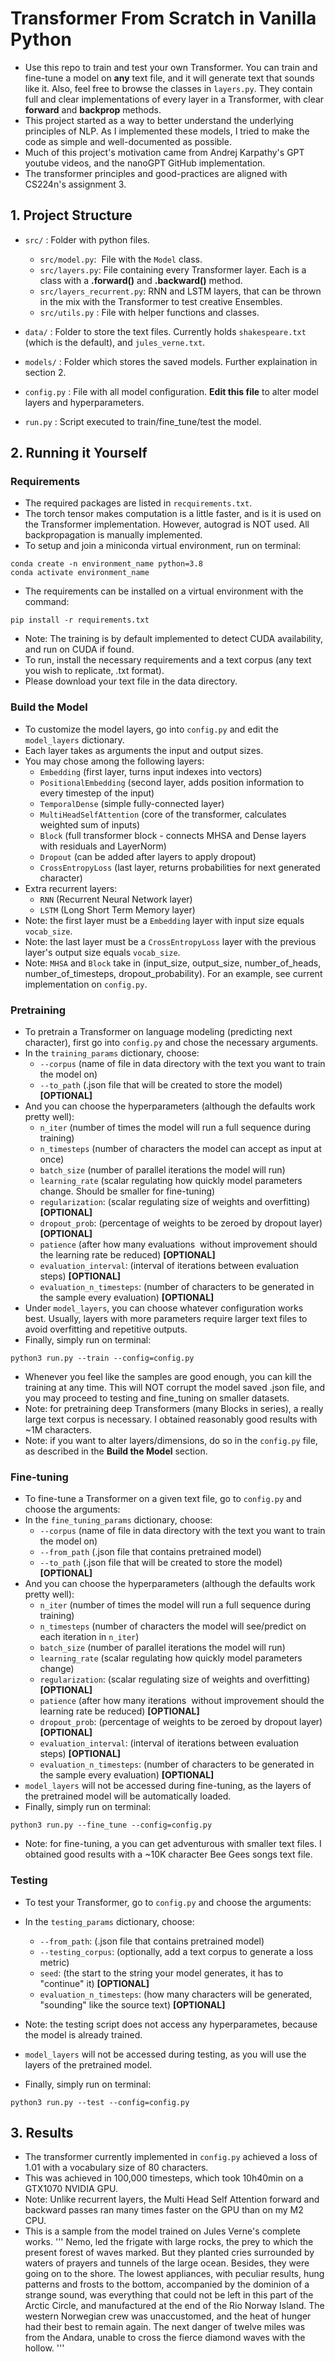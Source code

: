 # Transformer From Scratch in Vanilla Python
- Use this repo to train and test your own Transformer. You can train and fine-tune a model on <b>any</b> text file, and it will generate text that sounds like it. Also, feel free to browse the classes in `layers.py`. They contain full and clear implementations of every layer in a Transformer, with clear __forward__ and __backprop__ methods.
- This project started as a way to better understand the underlying principles of NLP. As I implemented these models, I tried to make the code as simple and well-documented as possible.
- Much of this project's motivation came from Andrej Karpathy's GPT youtube videos, and the nanoGPT GitHub implementation. 
- The transformer principles and good-practices are aligned with CS224n's assignment 3.

## 1. Project Structure
- `src/` : Folder with python files.
  - `src/model.py`:  File with the `Model` class.
  - `src/layers.py`: File containing every Transformer layer. Each is a class with a __.forward()__ and __.backward()__ method.
  - `src/layers_recurrent.py`: RNN and LSTM layers, that can be thrown in the mix with the Transformer to test creative Ensembles.
  - `src/utils.py` : File with helper functions and classes.
- `data/` : Folder to store the text files. Currently holds `shakespeare.txt` (which is the default), and `jules_verne.txt`.

- `models/` : Folder which stores the saved models. Further explaination in section 2.

- `config.py` : File with all model configuration. <b>Edit this file</b> to alter model layers and hyperparameters.
  
- `run.py` : Script executed to train/fine_tune/test the model.
    
## 2. Running it Yourself
### Requirements
- The required packages are listed in `recquirements.txt`.
- The torch tensor makes computation is a little faster, and is it is used on the Transformer implementation. However, autograd is NOT used. All backpropagation is manually implemented.
- To setup and join a miniconda virtual environment, run on terminal:
```
conda create -n environment_name python=3.8
conda activate environment_name
```
- The requirements can be installed on a virtual environment with the command:
```
pip install -r requirements.txt
```
- Note: The training is by default implemented to detect CUDA availability, and run on CUDA if found.
- To run, install the necessary requirements and a text corpus (any text you wish to replicate, .txt format).
- Please download your text file in the data directory.

### Build the Model
- To customize the model layers, go into `config.py` and edit the `model_layers` dictionary.
- Each layer takes as arguments the input and output sizes.
- You may chose among the following layers:
  - `Embedding` (first layer, turns input indexes into vectors)
  - `PositionalEmbedding` (second layer, adds position information to every timestep of the input)
  - `TemporalDense` (simple fully-connected layer)
  - `MultiHeadSelfAttention` (core of the transformer, calculates weighted sum of inputs)
  - `Block` (full transformer block - connects MHSA and Dense layers with residuals and LayerNorm)
  - `Dropout` (can be added after layers to apply dropout)
  - `CrossEntropyLoss` (last layer, returns probabilities for next generated character)
- Extra recurrent layers:
  - `RNN` (Recurrent Neural Network layer)
  - `LSTM` (Long Short Term Memory layer)
- Note: the first layer must be a `Embedding` layer with input size equals `vocab_size`.
- Note: the last layer must be a `CrossEntropyLoss` layer with the previous layer's output size equals `vocab_size`.
- Note: `MHSA` and `Block` take in (input_size, output_size, number_of_heads, number_of_timesteps, dropout_probability). For an example, see current implementation on `config.py`.

### Pretraining
- To pretrain a Transformer on language modeling (predicting next character), first go into `config.py` and chose the necessary arguments.
- In the `training_params` dictionary, choose:
  - `--corpus` (name of file in data directory with the text you want to train the model on)
  - `--to_path` (.json file that will be created to store the model) <b>[OPTIONAL]</b>
- And you can choose the hyperparameters (although the defaults work pretty well):
  - `n_iter` (number of times the model will run a full sequence during training)
  - `n_timesteps` (number of characters the model can accept as input at once)
  - `batch_size` (number of parallel iterations the model will run)
  - `learning_rate` (scalar regulating how quickly model parameters change. Should be smaller for fine-tuning)
  - `regularization`: (scalar regulating size of weights and overfitting) <b>[OPTIONAL]</b>
  - `dropout_prob`: (percentage of weights to be zeroed by dropout layer) <b>[OPTIONAL]</b>
  - `patience` (after how many evaluations  without improvement should the learning rate be reduced) <b>[OPTIONAL]</b>
  - `evaluation_interval`: (interval of iterations between evaluation steps) <b>[OPTIONAL]</b>
  - `evaluation_n_timesteps`: (number of characters to be generated in the sample every evaluation) <b>[OPTIONAL]</b>
- Under `model_layers`, you can choose whatever configuration works best. Usually, layers with more parameters require larger text files to avoid overfitting and repetitive outputs.
  
- Finally, simply run on terminal:
```
python3 run.py --train --config=config.py
```
- Whenever you feel like the samples are good enough, you can kill the training at any time. This will NOT corrupt the model saved .json file, and you may proceed to testing and fine_tuning on smaller datasets.
- Note: for pretraining deep Transformers (many Blocks in series), a really large text corpus is necessary. I obtained reasonably good results with ~1M characters.
- Note: if you want to alter layers/dimensions, do so in the `config.py` file, as described in the __Build the Model__ section.
  
### Fine-tuning
- To fine-tune a Transformer on a given text file, go to `config.py` and choose the arguments:
- In the `fine_tuning_params` dictionary, choose:
  - `--corpus` (name of file in data directory with the text you want to train the model on)
  - `--from_path` (.json file that contains pretrained model)
  - `--to_path` (.json file that will be created to store the model) <b>[OPTIONAL]</b>
- And you can choose the hyperparameters (although the defaults work pretty well):
  - `n_iter` (number of times the model will run a full sequence during training)
  - `n_timesteps` (number of characters the model will see/predict on each iteration in `n_iter`)
  - `batch_size` (number of parallel iterations the model will run)
  - `learning_rate` (scalar regulating how quickly model parameters change)
  - `regularization`: (scalar regulating size of weights and overfitting) <b>[OPTIONAL]</b>
  - `patience` (after how many iterations  without improvement should the learning rate be reduced) <b>[OPTIONAL]</b>
  - `dropout_prob`: (percentage of weights to be zeroed by dropout layer) <b>[OPTIONAL]</b>
  - `evaluation_interval`: (interval of iterations between evaluation steps) <b>[OPTIONAL]</b>
  - `evaluation_n_timesteps`: (number of characters to be generated in the sample every evaluation) <b>[OPTIONAL]</b>
- `model_layers` will not be accessed during fine-tuning, as the layers of the pretrained model will be automatically loaded.
  
- Finally, simply run on terminal:
```
python3 run.py --fine_tune --config=config.py
```

- Note: for fine-tuning, a you can get adventurous with smaller text files. I obtained good results with a ~10K character Bee Gees songs text file.

### Testing
- To test your Transformer, go to `config.py` and choose the arguments:
- In the `testing_params` dictionary, choose:
  - `--from_path`: (.json file that contains pretrained model)
  - `--testing_corpus`: (optionally, add a text corpus to generate a loss metric)
  - `seed`: (the start to the string your model generates, it has to "continue" it) <b>[OPTIONAL]</b>
  - `evaluation_n_timesteps`: (how many characters will be generated, "sounding" like the source text) <b>[OPTIONAL]</b>

- Note: the testing script does not access any hyperparametes, because the model is already trained.
  
- `model_layers` will not be accessed during testing, as you will use the layers of the pretrained model.

- Finally, simply run on terminal:
```
python3 run.py --test --config=config.py
```

## 3. Results
- The transformer currently implemented in `config.py` achieved a loss of 1.01 with a vocabulary size of 80 characters.
- This was achieved in 100,000 timesteps, which took 10h40min on a GTX1070 NVIDIA GPU.
- Note: Unlike recurrent layers, the Multi Head Self Attention forward and backward passes ran many times faster on the GPU than on my M2 CPU.
- This is a sample from the model trained on Jules Verne's complete works.
'''
Nemo, led the frigate with large rocks, the prey to which the present forest of waves marked. But they planted cries surrounded by waters of prayers and tunnels of the large ocean. Besides, they were going on to the shore.
The lowest appliances, with peculiar results, hung patterns and frosts to the bottom, accompanied by the dominion of a strange sound, was everything that could not be left in this part of the Arctic Circle, and manufactured at the end of the Rio Norway Island.
The western Norwegian crew was unaccustomed, and the heat of hunger had their best to remain again. The next danger of twelve miles was from the Andara, unable to cross the fierce diamond waves with the hollow.
'''


